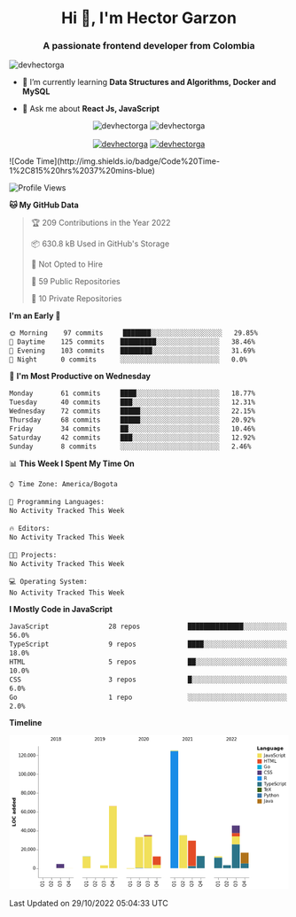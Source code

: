 <h1 align="center">Hi 👋, I'm Hector Garzon</h1>
<h3 align="center">A passionate frontend developer from Colombia</h3>

<p align="left"> <img src="https://komarev.com/ghpvc/?username=devhectorga" alt="devhectorga" /> </p>

- 🌱 I’m currently learning **Data Structures and Algorithms, Docker and MySQL**

- 💬 Ask me about **React Js, JavaScript**

<p align="center"> <img src="https://github-readme-stats.vercel.app/api?username=devhectorga&count_private=true&show_icons=true" alt="devhectorga" /> <img src="https://github-readme-stats.vercel.app/api/top-langs/?username=devhectorga&layout=compact" alt="devhectorga" /></p>

<p align="center">
<a href="https://twitter.com/devhectorga" target="blank"><img align="center" src="https://cdn.jsdelivr.net/npm/simple-icons@3.0.1/icons/twitter.svg" alt="devhectorga" height="20" width="20" /></a>
<a href="https://linkedin.com/in/devhectorga" target="blank"><img align="center" src="https://cdn.jsdelivr.net/npm/simple-icons@3.0.1/icons/linkedin.svg" alt="devhectorga" height="20" width="20" /></a>
</p>
<!--START_SECTION:waka-->
![Code Time](http://img.shields.io/badge/Code%20Time-1%2C815%20hrs%2037%20mins-blue)

![Profile Views](http://img.shields.io/badge/Profile%20Views-0-blue)

**🐱 My GitHub Data** 

> 🏆 209 Contributions in the Year 2022
 > 
> 📦 630.8 kB Used in GitHub's Storage 
 > 
> 🚫 Not Opted to Hire
 > 
> 📜 59 Public Repositories 
 > 
> 🔑 10 Private Repositories  
 > 
**I'm an Early 🐤** 

```text
🌞 Morning    97 commits     ███████░░░░░░░░░░░░░░░░░░   29.85% 
🌆 Daytime    125 commits    █████████░░░░░░░░░░░░░░░░   38.46% 
🌃 Evening    103 commits    ████████░░░░░░░░░░░░░░░░░   31.69% 
🌙 Night      0 commits      ░░░░░░░░░░░░░░░░░░░░░░░░░   0.0%

```
📅 **I'm Most Productive on Wednesday** 

```text
Monday       61 commits     ████░░░░░░░░░░░░░░░░░░░░░   18.77% 
Tuesday      40 commits     ███░░░░░░░░░░░░░░░░░░░░░░   12.31% 
Wednesday    72 commits     █████░░░░░░░░░░░░░░░░░░░░   22.15% 
Thursday     68 commits     █████░░░░░░░░░░░░░░░░░░░░   20.92% 
Friday       34 commits     ██░░░░░░░░░░░░░░░░░░░░░░░   10.46% 
Saturday     42 commits     ███░░░░░░░░░░░░░░░░░░░░░░   12.92% 
Sunday       8 commits      ░░░░░░░░░░░░░░░░░░░░░░░░░   2.46%

```


📊 **This Week I Spent My Time On** 

```text
⌚︎ Time Zone: America/Bogota

💬 Programming Languages: 
No Activity Tracked This Week

🔥 Editors: 
No Activity Tracked This Week

🐱‍💻 Projects: 
No Activity Tracked This Week

💻 Operating System: 
No Activity Tracked This Week

```

**I Mostly Code in JavaScript** 

```text
JavaScript               28 repos            ██████████████░░░░░░░░░░░   56.0% 
TypeScript               9 repos             ████░░░░░░░░░░░░░░░░░░░░░   18.0% 
HTML                     5 repos             ██░░░░░░░░░░░░░░░░░░░░░░░   10.0% 
CSS                      3 repos             █░░░░░░░░░░░░░░░░░░░░░░░░   6.0% 
Go                       1 repo              ░░░░░░░░░░░░░░░░░░░░░░░░░   2.0%

```


**Timeline**

![Chart not found](https://raw.githubusercontent.com/devHectorGa/devHectorGa/master/charts/bar_graph.png) 


 Last Updated on 29/10/2022 05:04:33 UTC
<!--END_SECTION:waka-->
